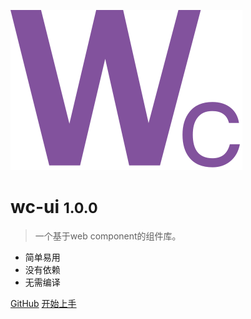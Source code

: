 ![logo](./_media/icon.svg)

# wc-ui <small>1.0.0</small>

> 一个基于web component的组件库。

- 简单易用
- 没有依赖
- 无需编译

[GitHub](https://github.com/Apisit-Lee/wc-ui)
[开始上手](https://apisit-lee.github.io/wc-ui/#/zh-cn/guide/ ':target=_self')